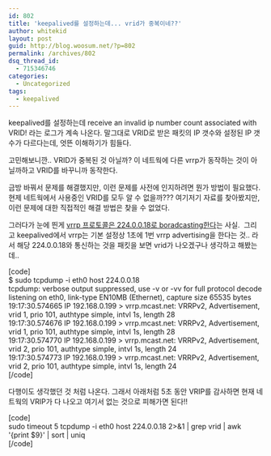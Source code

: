 ```yaml
---
id: 802
title: 'keepalived를 설정하는데... vrid가 중복이네??'
author: whitekid
layout: post
guid: http://blog.woosum.net/?p=802
permalink: /archives/802
dsq_thread_id:
  - 715346746
categories:
  - Uncategorized
tags:
  - keepalived
---
```

keepalived를 설정하는데 receive an invalid ip number count associated with VRID! 라는 로그가 계속 나온다. 말그대로 VRID로 받은 패킷의 IP 갯수와 설정된 IP 갯수가 다르다는데, 엇뜬 이해하기가 힘들다.

고민해보니깐.. VRID가 중복된 것 아닐까? 이 네트웍에 다른 vrrp가 동작하는 것이 아닐까하고 VRID를 바꾸니까 동작한다.

금방 바꿔서 문제를 해결했지만, 이런 문제를 사전에 인지하려면 뭔가 방법이 필요했다. 현제 네트웍에서 사용중인 VRID를 모두 알 수 없을까??? 여기저기 자료를 찾아봤지만, 이런 문제에 대한 직접적인 해결 방법은 찾을 수 없었다.

그러다가 눈에 띈게 [vrrp 프로토콜은 224.0.0.18로 boradcasting한다][1]는 사실.  그리고 keepalived에서 vrrp는 기본 설정상 1초에 1번 vrrp advertising을 한다는 것.. 라서 해당 224.0.0.18와 통신하는 것을 패킷을 보면 vrid가 나오겠구나 생각하고 해봤는데..

[code]  
$ sudo tcpdump -i eth0 host 224.0.0.18  
tcpdump: verbose output suppressed, use -v or -vv for full protocol decode  
listening on eth0, link-type EN10MB (Ethernet), capture size 65535 bytes  
19:17:30.574665 IP 192.168.0.199 > vrrp.mcast.net: VRRPv2, Advertisement, vrid 1, prio 101, authtype simple, intvl 1s, length 28  
19:17:30.574676 IP 192.168.0.199 > vrrp.mcast.net: VRRPv2, Advertisement, vrid 1, prio 101, authtype simple, intvl 1s, length 28  
19:17:30.574770 IP 192.168.0.199 > vrrp.mcast.net: VRRPv2, Advertisement, vrid 2, prio 101, authtype simple, intvl 1s, length 24  
19:17:30.574773 IP 192.168.0.199 > vrrp.mcast.net: VRRPv2, Advertisement, vrid 2, prio 101, authtype simple, intvl 1s, length 24  
[/code]

다행이도 생각했던 것 처럼 나온다. 그래서 아래처럼 5초 동안 VRIP를 감사하면 현재 네트웍의 VRIP가 다 나오고 여기서 없는 것으로 피해가면 된다!!

[code]  
sudo timeout 5 tcpdump -i eth0 host 224.0.0.18 2>&1 | grep vrid | awk '{print $9}' | sort | uniq  
[/code]

 [1]: http://en.wikipedia.org/wiki/Multicast_address#IPv4